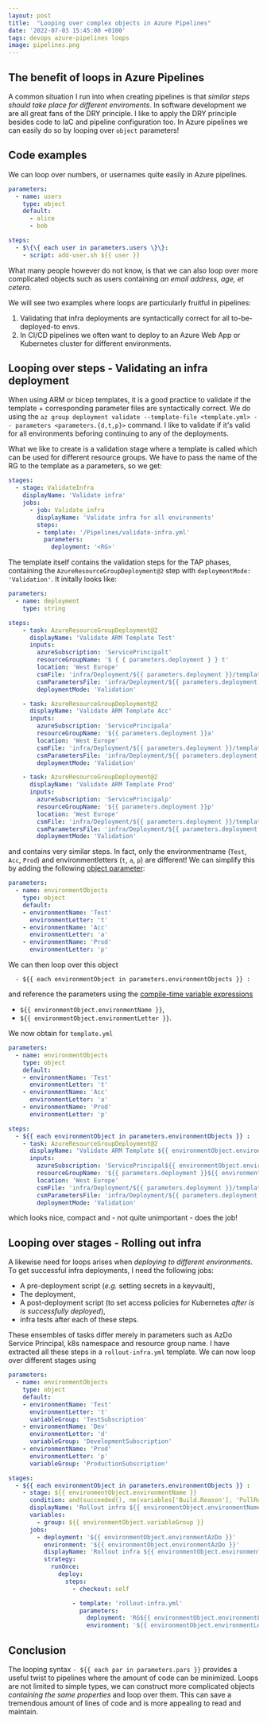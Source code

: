 ```yaml
---
layout: post
title:  "Looping over complex objects in Azure Pipelines"
date: '2022-07-03 15:45:00 +0100'
tags: devops azure-pipelines loops
image: pipelines.png
---
```


## The benefit of loops in Azure Pipelines
A common situation I run into when creating pipelines is that *similar steps should take place for different enviroments*. In software development we are all great fans of the DRY principle. I like to apply the DRY principle besides code to IaC and pipeline configuration too. In Azure pipelines we can easily do so by looping over `object` parameters!

## Code examples
We can loop over numbers, or usernames quite easily in Azure pipelines.
```yml
parameters:
  - name: users
    type: object
    default:
      - alice
      - bob

steps:
  - $\{\{ each user in parameters.users \}\}:
    - script: add-user.sh ${{ user }}
```
What many people however do not know, is that we can also loop over more complicated objects such as users containing *an email address, age, et cetera*.

We will see two examples where loops are particularly fruitful in pipelines:
1. Validating that infra deployments are syntactically correct for all to-be-deployed-to envs. 
1. In CI/CD pipelines we often want to deploy to an Azure Web App or Kubernetes cluster for different environments.

## Looping over steps - Validating an infra deployment
When using ARM or bicep templates, it is a good practice to validate if the template + corresponding parameter files are syntactically correct. We do using the `az group deployment validate --template-file <template.yml> -- parameters <parameters.{d,t,p}>` command. I like to validate if it's valid for all environments beforing continuing to any of the deployments.

What we like to create is a validation stage where a template is called which can be used for different resource groups. We have to pass the name of the RG to the template as a parameters, so we get:
```yml
stages:
  - stage: ValidateInfra
    displayName: 'Validate infra'
    jobs:
      - job: Validate_infra
        displayName: 'Validate infra for all environments'
        steps:
        - template: '/Pipelines/validate-infra.yml'
          parameters:
            deployment: '<RG>'
```
The template itself contains the validation steps for the TAP phases, containing the `AzureResourceGroupDeployment@2` step with `deploymentMode: 'Validation'`. It initally looks like:
```yml
parameters:
  - name: deployment
    type: string

steps:
    - task: AzureResourceGroupDeployment@2
      displayName: 'Validate ARM Template Test'
      inputs:
        azureSubscription: 'ServicePrincipalt'
        resourceGroupName: '$ { { parameters.deployment } } t'
        location: 'West Europe'
        csmFile: 'infra/Deployment/${{ parameters.deployment }}/template.json'
        csmParametersFile: 'infra/Deployment/${{ parameters.deployment }}/parameters.t.json'
        deploymentMode: 'Validation'

    - task: AzureResourceGroupDeployment@2
      displayName: 'Validate ARM Template Acc'
      inputs:
        azureSubscription: 'ServicePrincipala'
        resourceGroupName: '${{ parameters.deployment }}a'
        location: 'West Europe'
        csmFile: 'infra/Deployment/${{ parameters.deployment }}/template.json'
        csmParametersFile: 'infra/Deployment/${{ parameters.deployment }}/parameters.a.json'
        deploymentMode: 'Validation'

    - task: AzureResourceGroupDeployment@2
      displayName: 'Validate ARM Template Prod'
      inputs:
        azureSubscription: 'ServicePrincipalp'
        resourceGroupName: '${{ parameters.deployment }}p'
        location: 'West Europe'
        csmFile: 'infra/Deployment/${{ parameters.deployment }}/template.json'
        csmParametersFile: 'infra/Deployment/${{ parameters.deployment }}/parameters.p.json'
        deploymentMode: 'Validation'
```

and contains very similar steps. In fact, only the environmentname (`Test`, `Acc`, `Prod`) and environmentletters (`t`, `a`, `p`) are different! We can simplify this by adding the following [object parameter](https://docs.microsoft.com/en-us/azure/devops/pipelines/process/runtime-parameters?view=azure-devops&tabs=script#parameter-data-types):

```yml
parameters:
  - name: environmentObjects
    type: object
    default: 
    - environmentName: 'Test'
      environmentLetter: 't'
    - environmentName: 'Acc'
      environmentLetter: 'a'
    - environmentName: 'Prod'
      environmentLetter: 'p'
```
We can then loop over this object 
```
  - ${{ each environmentObject in parameters.environmentObjects }} :
```
and reference the parameters using the [compile-time variable expressions](https://docs.microsoft.com/en-us/azure/devops/pipelines/process/variables?view=azure-devops&tabs=yaml%2Cbatch#understand-variable-syntax)
* `${{ environmentObject.environmentName }}`,
* `${{ environmentObject.environmentLetter }}`.

We now obtain for `template.yml`
```yml
parameters:
  - name: environmentObjects
    type: object
    default: 
    - environmentName: 'Test'
      environmentLetter: 't'
    - environmentName: 'Acc'
      environmentLetter: 'a'
    - environmentName: 'Prod'
      environmentLetter: 'p'

steps:
  - ${{ each environmentObject in parameters.environmentObjects }} :
    - task: AzureResourceGroupDeployment@2
      displayName: 'Validate ARM Template ${{ environmentObject.environmentName }}'
      inputs:
        azureSubscription: 'ServicePrincipal${{ environmentObject.environmentName }}'
        resourceGroupName: '${{ parameters.deployment }}${{ environmentObject.environmentLetter }}'
        location: 'West Europe'
        csmFile: 'infra/Deployment/${{ parameters.deployment }}/template.json'
        csmParametersFile: 'infra/Deployment/${{ parameters.deployment }}/parameters.${{ environmentObject.environmentLetter }}.json'
        deploymentMode: 'Validation'
```
which looks nice, compact and - not quite unimportant - does the job!

## Looping over stages - Rolling out infra
A likewise need for loops arises when *deploying to different environments*. To get successful infra deployments, I need the following jobs:
* A pre-deployment script (*e.g.* setting secrets in a keyvault),
* The deployment,
* A post-deployment script (to set access policies for Kubernetes *after is is successfully deployed*),
* infra tests after each of these steps.

These ensembles of tasks differ merely in parameters such as AzDo Service Principal, k8s namespace and resource group name. I have extracted all these steps in a `rollout-infra.yml` template. We can now loop over different stages using
```yml
parameters:
  - name: environmentObjects
    type: object
    default: 
    - environmentName: 'Test'
      environmentLetter: 't'
      variableGroup: 'TestSubscription'
    - environmentName: 'Dev'
      environmentLetter: 'd'
      variableGroup: 'DevelopmentSubscription'
    - environmentName: 'Prod'
      environmentLetter: 'p'
      variableGroup: 'ProductionSubscription'

stages:
  - ${{ each environmentObject in parameters.environmentObjects }} :
    - stage: ${{ environmentObject.environmentName }}
      condition: and(succeeded(), ne(variables['Build.Reason'], 'PullRequest'))
      displayName: 'Rollout infra ${{ environmentObject.environmentName }}'
      variables:
        - group: ${{ environmentObject.variableGroup }}
      jobs:
        - deployment: '${{ environmentObject.environmentAzDo }}'
          environment: '${{ environmentObject.environmentAzDo }}'
          displayName: 'Rollout infra ${{ environmentObject.environmentName }}'
          strategy:
            runOnce:
              deploy:
                steps:
                  - checkout: self

                  - template: 'rollout-infra.yml'
                    parameters:
                      deployment: 'RG${{ environmentObject.environmentLetter }}'
                      environment: '${{ environmentObject.environmentLetter }}'
```

## Conclusion
The looping syntax `- ${{ each par in parameters.pars }}` provides a useful twist to pipelines where the amount of code can be minimized. Loops are not limited to simple types, we can construct more complicated objects *containing the same properties* and loop over them. This can save a tremendous amount of lines of code and is more appealing to read and maintain.